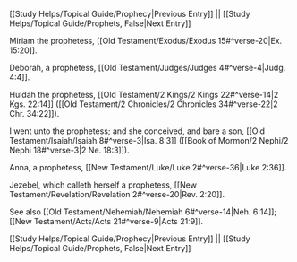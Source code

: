 [[Study Helps/Topical Guide/Prophecy|Previous Entry]]  ||  [[Study Helps/Topical Guide/Prophets, False|Next Entry]]

 Miriam the prophetess, [[Old Testament/Exodus/Exodus 15#^verse-20|Ex. 15:20]].

 Deborah, a prophetess, [[Old Testament/Judges/Judges 4#^verse-4|Judg. 4:4]].

 Huldah the prophetess, [[Old Testament/2 Kings/2 Kings 22#^verse-14|2 Kgs. 22:14]] ([[Old Testament/2 Chronicles/2 Chronicles 34#^verse-22|2 Chr. 34:22]]).

 I went unto the prophetess; and she conceived, and bare a son, [[Old Testament/Isaiah/Isaiah 8#^verse-3|Isa. 8:3]] ([[Book of Mormon/2 Nephi/2 Nephi 18#^verse-3|2 Ne. 18:3]]).

 Anna, a prophetess, [[New Testament/Luke/Luke 2#^verse-36|Luke 2:36]].

 Jezebel, which calleth herself a prophetess, [[New Testament/Revelation/Revelation 2#^verse-20|Rev. 2:20]].

 See also [[Old Testament/Nehemiah/Nehemiah 6#^verse-14|Neh. 6:14]]; [[New Testament/Acts/Acts 21#^verse-9|Acts 21:9]].

[[Study Helps/Topical Guide/Prophecy|Previous Entry]]  ||  [[Study Helps/Topical Guide/Prophets, False|Next Entry]]